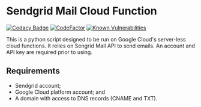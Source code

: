 # Sendgrid Mail Cloud Function

[![Codacy Badge](https://api.codacy.com/project/badge/Grade/82c15ca64036429690a6eb14d9695539)](https://app.codacy.com/manual/jason_46/sendgrid-mail-cloud-function?utm_source=github.com&utm_medium=referral&utm_content=jpoirierlavoie/sendgrid-mail-cloud-function&utm_campaign=Badge_Grade_Dashboard)
[![CodeFactor](https://www.codefactor.io/repository/github/jpoirierlavoie/sendgrid-mail-cloud-function/badge)](https://www.codefactor.io/repository/github/jpoirierlavoie/sendgrid-mail-cloud-function)
[![Known Vulnerabilities](https://snyk.io/test/github/jpoirierlavoie/sendgrid-mail-cloud-function/badge.svg?targetFile=requirements.txt)](https://snyk.io/test/github/jpoirierlavoie/sendgrid-mail-cloud-function?targetFile=requirements.txt)

This is a python script designed to be run on Google Cloud's server-less cloud functions. It relies on Sengrid Mail API to send emails. An account and API key are required prior to using.

## Requirements
-   Sendgrid account;
-   Google Cloud platform account; and
-   A domain with access to DNS records (CNAME and TXT).

